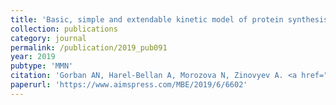 ```yaml
---
title: 'Basic, simple and extendable kinetic model of protein synthesis'
collection: publications
category: journal
permalink: /publication/2019_pub091
year: 2019
pubtype: 'MMN'
citation: 'Gorban AN, Harel-Bellan A, Morozova N, Zinovyev A. <a href="https://www.aimspress.com/MBE/2019/6/6602">Basic, simple and extendable kinetic model of protein synthesis</a>. 2019. <i>Mathematical Biosciences and Engineering</i> 16 (6), 6602-6622'
paperurl: 'https://www.aimspress.com/MBE/2019/6/6602'
---
```


